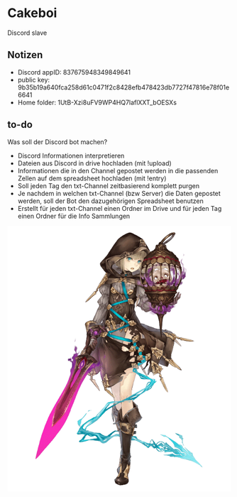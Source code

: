 # Cakeboi

Discord slave

## Notizen

* Discord appID: 837675948349849641
* public key: 9b35b19a640fca258d61c0471f2c8428efb478423db7727f47816e78f01e6641
* Home folder: 1UtB-Xzi8uFV9WP4HQ7laflXXT_bOESXs
## to-do

Was soll der Discord bot machen?
- Discord Informationen interpretieren
- Dateien aus Discord in drive hochladen (mit !upload)
- Informationen die in den Channel gepostet werden in die passenden 
  Zellen auf dem spreadsheet hochladen (mit !entry)
- Soll jeden Tag den txt-Channel zeitbasierend komplett purgen
- Je nachdem in welchen txt-Channel (bzw Server) die Daten gepostet werden, soll
  der Bot den dazugehörigen Spreadsheet benutzen
- Erstellt für jeden txt-Channel einen Ordner im Drive und für jeden Tag einen Ordner für die Info Sammlungen



![gretel](waifus/waifu.png)